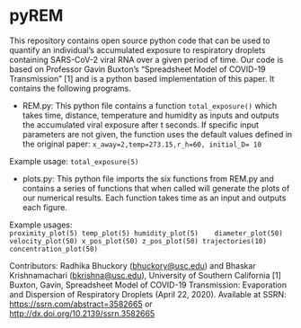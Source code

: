 # pyREM

This repository contains open source python code that can be used to quantify an individual’s accumulated exposure to respiratory droplets containing SARS-CoV-2 viral RNA over a given period of time. Our code is based on Professor Gavin Buxton’s “Spreadsheet Model of COVID-19 Transmission” [1] and is a python based implementation of this paper. It contains the following programs.
 
- REM.py: This python file contains a function `total_exposure()` which takes time, distance, temperature and humidity as inputs and outputs the accumulated viral exposure after t seconds. If specific input parameters are not given, the function uses the default values defined in the original paper: 
`x_away=2,temp=273.15,r_h=60, initial_D= 10`

Example usage: `total_exposure(5)`

- plots.py: This python file imports the six functions from REM.py and contains a series of functions that when called will generate the plots of our numerical results. Each function takes time as an input and outputs each figure. 

Example usages:  
`proximity_plot(5)
temp_plot(5)
humidity_plot(5)   
diameter_plot(50)
velocity_plot(50)
x_pos_plot(50)
z_pos_plot(50)
trajectories(10)
concentration_plot(50)`
 
Contributors: Radhika Bhuckory (bhuckory@usc.edu) and Bhaskar Krishnamachari (bkrishna@usc.edu), University of Southern California
[1] Buxton, Gavin, Spreadsheet Model of COVID-19 Transmission: Evaporation and Dispersion of Respiratory Droplets (April 22, 2020). Available at SSRN: https://ssrn.com/abstract=3582665 or http://dx.doi.org/10.2139/ssrn.3582665

